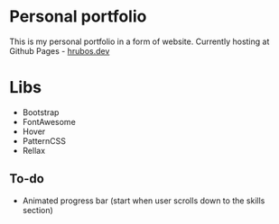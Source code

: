 # Personal portfolio
This is my personal portfolio in a form of website. Currently hosting at Github Pages - [hrubos.dev](https://www.hrubos.dev)

# Libs
- Bootstrap
- FontAwesome
- Hover
- PatternCSS
- Rellax

## To-do
- Animated progress bar (start when user scrolls down to the skills section)
